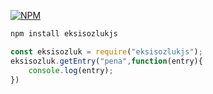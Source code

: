 [![NPM](https://nodei.co/npm/eksisozlukjs.png)](https://nodei.co/npm/eksisozlukjs/)

```bash
npm install eksisozlukjs
```

```javascript
const eksisozluk = require("eksisozlukjs");
eksisozluk.getEntry("pena",function(entry){
    console.log(entry);
})
```
